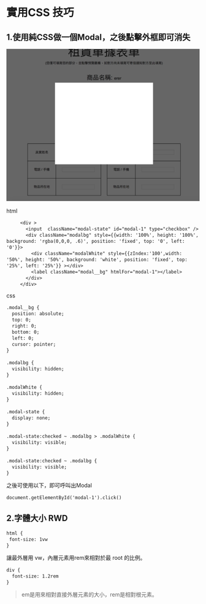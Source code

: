 # 實用CSS 技巧

## 1.使用純CSS做一個Modal，之後點擊外框即可消失

![](.gitbook/assets/螢幕快照%202017-04-18%20下午3.17.33.png)

html

```text
     <div >
       <input  className="modal-state" id="modal-1" type="checkbox" />  
       <div className="modalbg" style={{width: '100%', height: '100%', background: 'rgba(0,0,0, .6)', position: 'fixed', top: '0', left: '0'}}>
         <div className="modalWhite" style={{zIndex:'100',width: '50%', height: '50%', background: 'white', position: 'fixed', top: '25%', left: '25%'}} ></div> 
         <label className="modal__bg" htmlFor="modal-1"></label>
       </div>     
     </div>
```

css

```text
.modal__bg {
  position: absolute;
  top: 0;
  right: 0;
  bottom: 0;
  left: 0;
  cursor: pointer;
}

.modalbg {
  visibility: hidden;
}

.modalWhite {
  visibility: hidden;
}

.modal-state {
  display: none;
}

.modal-state:checked ~ .modalbg > .modalWhite {
  visibility: visible;
}

.modal-state:checked ~ .modalbg {
  visibility: visible;
}
```

之後可使用以下，即可呼叫出Modal

```text
document.getElementById('modal-1').click()
```

## 2.字體大小 RWD

```text
html {
 font-size: 1vw
}
```

讓最外層用 vw，內層元素用rem來相對於最 root 的比例。

```text
div {
  font-size: 1.2rem
}
```

> em是用來相對直接外層元素的大小，rem是相對根元素。


